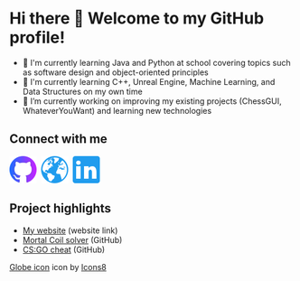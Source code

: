 # Hi there 👋 Welcome to my GitHub profile!

<!--
**ClumpyJonathan/ClumpyJonathan** is a ✨ _special_ ✨ repository because its `README.md` (this file) appears on your GitHub profile.

Here are some ideas to get you started:

- 🔭 I’m currently working on ...
- 🌱 I’m currently learning ...
- 👯 I’m looking to collaborate on ...
- 🤔 I’m looking for help with ...
- 💬 Ask me about ...
- 📫 How to reach me: ...
- 😄 Pronouns: ...
- ⚡ Fun fact: ...
-->

- 🏫 I'm currently learning Java and Python at school covering topics such as software design and object-oriented principles
- 🌱 I'm currently learning C++, Unreal Engine, Machine Learning, and Data Structures on my own time
- 🔭 I’m currently working on improving my existing projects (ChessGUI, WhateverYouWant) and learning new technologies

## Connect with me
[<img src="https://raw.githubusercontent.com/ClumpyJonathan/ClumpyJonathan/master/images/icons8-github-48.png" />](https://github.com/ClumpyJonathan)&nbsp;
[<img src="https://raw.githubusercontent.com/ClumpyJonathan/ClumpyJonathan/master/images/icons8-globe-48.png" />](https://clumpyjonathan.github.io/)&nbsp;
[<img src="https://raw.githubusercontent.com/ClumpyJonathan/ClumpyJonathan/master/images/icons8-linkedin-48.png" />](https://www.linkedin.com/in/jonathan-chiang-4323091ab/)

## Project highlights
- [My website](https://clumpyjonathan.github.io/) (website link)
- [Mortal Coil solver](https://github.com/ClumpyJonathan/CoilSolver) (GitHub)
- [CS:GO cheat](https://github.com/ClumpyJonathan/WhateverYouWant) (GitHub)

<a target="_blank" href="https://icons8.com/icons/set/globe">Globe icon</a> icon by <a target="_blank" href="https://icons8.com">Icons8</a>
